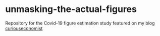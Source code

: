# unmasking-the-actual-figures
Repository for the Covid-19 figure estimation study featured on my blog [curiouseconomist](https://curiouseconomist.com/2020/04/18/unmasking-the-actual-figures-covid-19-in-the-u-s/)
